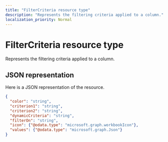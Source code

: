 ```yaml
---
title: "FilterCriteria resource type"
description: "Represents the filtering criteria applied to a column."
localization_priority: Normal
---
```


# FilterCriteria resource type

Represents the filtering criteria applied to a column.

## JSON representation

Here is a JSON representation of the resource.

<!-- {
  "blockType": "resource",
  "optionalProperties": [

  ],
  "@odata.type": "microsoft.graph.workbookFilterCriteria"
}-->

```json
{
  "color": "string",
  "criterion1": "string",
  "criterion2": "string",
  "dynamicCriteria": "string",
  "filterOn": "string",
  "icon": {"@odata.type": "microsoft.graph.workbookIcon"},
  "values": {"@odata.type": "microsoft.graph.Json"}
}

```

<!-- {
  "type": "#page.annotation",
  "suppressions": [
    "Warning: /api-reference/v1.0/resources/filtercriteria.md:
      Property 'color' found in resource definition for 'microsoft.graph.workbookFilterCriteria', but not described in markdown table.",
    "Warning: /api-reference/v1.0/resources/filtercriteria.md:
      Property 'criterion1' found in resource definition for 'microsoft.graph.workbookFilterCriteria', but not described in markdown table.",
    "Warning: /api-reference/v1.0/resources/filtercriteria.md:
      Property 'criterion2' found in resource definition for 'microsoft.graph.workbookFilterCriteria', but not described in markdown table.",
    "Warning: /api-reference/v1.0/resources/filtercriteria.md:
      Property 'dynamicCriteria' found in resource definition for 'microsoft.graph.workbookFilterCriteria', but not described in markdown table.",
    "Warning: /api-reference/v1.0/resources/filtercriteria.md:
      Property 'filterOn' found in resource definition for 'microsoft.graph.workbookFilterCriteria', but not described in markdown table.",
    "Warning: /api-reference/v1.0/resources/filtercriteria.md:
      Property 'icon' found in resource definition for 'microsoft.graph.workbookFilterCriteria', but not described in markdown table.",
    "Warning: /api-reference/v1.0/resources/filtercriteria.md:
      Property 'values' found in resource definition for 'microsoft.graph.workbookFilterCriteria', but not described in markdown table."
  ]
} -->
